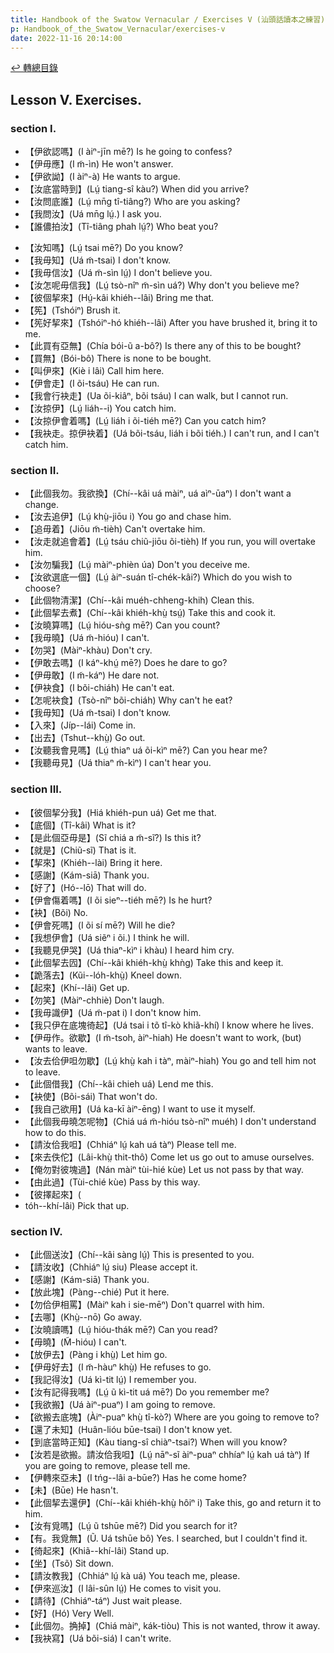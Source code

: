 ```yaml
---
title: Handbook of the Swatow Vernacular / Exercises V (汕頭話讀本之練習)
p: Handbook_of_the_Swatow_Vernacular/exercises-v
date: 2022-11-16 20:14:00
---
```


[↩️ 轉總目錄](/Handbook_of_the_Swatow_Vernacular)

## Lesson V. Exercises.

### section I.

* 【伊欲認嗎】(I àiⁿ-jīn mē?) Is he going to confess?
* 【伊毋應】(I m̃-ìn) He won't answer.
* 【伊欲詏】(I àiⁿ-à) He wants to argue.
* 【汝底當時到】(Lṳ́ tiang-sî kàu?) When did you arrive?
* 【汝問底誰】(Lṳ́ mn̄g tî-tiâng?) Who are you asking?
* 【我問汝】(Uá mn̄g lṳ́.) I ask you.
* 【誰儂拍汝】(Tî-tiâng phah lṳ́?) Who beat you?
<!--more-->
* 【汝知嗎】(Lṳ́ tsai mē?) Do you know?
* 【我毋知】(Uá m̃-tsai) I don't know.
* 【我毋信汝】(Uá m̃-sìn lṳ́) I don't believe you.
* 【汝怎呢毋信我】(Lṳ́ tsò-nîⁿ m̃-sìn uá?) Why don't you believe me?
* 【彼個挈來】(Hṳ́-kâi khiéh--lâi) Bring me that.
* 【筅】(Tshóiⁿ) Brush it.
* 【筅好挈來】(Tshóiⁿ-hó khiéh--lâi) After you have brushed it, bring it to me.
* 【此買有亞無】(Chía bói-ũ a-bô?) Is there any of this to be bought?
* 【買無】(Bói-bô) There is none to be bought.
* 【叫伊來】(Kiè i lâi) Call him here.
* 【伊會走】(I õi-tsáu) He can run.
* 【我會行袂走】(Ua õi-kiâⁿ, bõi tsáu) I can walk, but I cannot run.
* 【汝掠伊】(Lṳ́ liáh--i) You catch him.
* 【汝掠伊會着嗎】(Lṳ́ liáh i õi-tiéh mē?) Can you catch him?
* 【我袂走。掠伊袂着】(Uá bõi-tsáu, liáh i bõi tiéh.) I can't run, and I can't catch him.

### section II.

* 【此個我勿。我欲換】(Chí--kâi uá màiⁿ, uá aìⁿ-ūaⁿ) I don't want a change.
* 【汝去追伊】(Lṳ́ khṳ̀-jiōu i) You go and chase him.
* 【追毋着】(Jiōu m̃-tièh) Can't overtake him.
* 【汝走就追會着】(Lṳ́ tsáu chiũ-jiōu õi-tièh) If you run, you will overtake him.
* 【汝勿騙我】(Lṳ́ màiⁿ-phièn úa) Don't you deceive me.
* 【汝欲選底一個】(Lṳ́ àiⁿ-suán tî-chék-kâi?) Which do you wish to choose?
* 【此個物清潔】(Chí--kâi muéh-chheng-khih) Clean this.
* 【此個挈去煮】(Chí--kâi khiéh-khṳ̀ tsṳ́) Take this and cook it.
* 【汝曉算嗎】(Lṳ́ hióu-sǹg mē?) Can you count?
* 【我毋曉】(Uá m̃-hióu) I can't.
* 【勿哭】(Màiⁿ-khàu) Don't cry.
* 【伊敢去嗎】(I káⁿ-khṳ́ mē?) Does he dare to go?
* 【伊毋敢】(I m̃-káⁿ) He dare not.
* 【伊袂食】(I bõi-chiáh) He can't eat.
* 【怎呢袂食】(Tsò-nîⁿ bõi-chiáh) Why can't he eat?
* 【我毋知】(Uá m̃-tsai) I don't know.
* 【入來】(Jíp--lái) Come in.
* 【出去】(Tshut--khṳ̀) Go out.
* 【汝聽我會見嗎】(Lṳ́ thiaⁿ uá õi-kìⁿ mē?) Can you hear me?
* 【我聽毋見】(Uá thiaⁿ m̃-kìⁿ) I can't hear you.

### section III.

* 【彼個挈分我】(Hiá khiéh-pun uá) Get me that.
* 【底個】(Tî-kâi) What is it?
* 【是此個亞毋是】(Sĩ chiá a m̃-sĩ?) Is this it?
* 【就是】(Chiũ-sĩ) That is it.
* 【挈來】(Khiéh--lài) Bring it here.
* 【感謝】(Kám-siā) Thank you.
* 【好了】(Hó--lō) That will do.
* 【伊會傷着嗎】(I õi sieⁿ--tiéh mē?) Is he hurt?
* 【袂】(Bõi) No.
* 【伊會死嗎】(I õi sí mē?) Will he die?
* 【我想伊會】(Uá siẽⁿ i õi.) I think he will.
* 【我聽見伊哭】(Uá thiaⁿ-kìⁿ i khàu) I heard him cry.
* 【此個挈去囥】(Chí--kâi khiéh-khṳ̀ khǹg) Take this and keep it.
* 【跪落去】(Kũi--lóh-khṳ̀) Kneel down.
* 【起來】(Khí--lâi) Get up.
* 【勿笑】(Màiⁿ-chhiè) Don't laugh.
* 【我毋識伊】(Uá m̃-pat i) I don't know him.
* 【我只伊在底塊徛起】(Uá tsai i tõ tî-kò khiã-khí) I know where he lives.
* 【伊毋作。欲歇】(I m̃-tsoh, àiⁿ-hiah) He doesn't want to work, (but) wants to leave.
* 【汝去佮伊呾勿歇】(Lṳ́ khṳ̀ kah i tàⁿ, màiⁿ-hiah) You go and tell him not to leave.
* 【此個借我】(Chí--kâi chieh uá) Lend me this.
* 【袂使】(Bõi-sái) That won't do.
* 【我自己欲用】(Uá ka-kī àiⁿ-ēng) I want to use it myself.
* 【此個我毋曉怎呢物】(Chiá uá m̃-hióu tsò-nîⁿ muéh) I don't understand how to do this.
* 【請汝佮我呾】(Chhiáⁿ lṳ́ kah uá tàⁿ) Please tell me.
* 【來去佚佗】(Lâi-khṳ̀ thit-thô) Come let us go out to amuse ourselves.
* 【俺勿對彼塊過】(Nán màiⁿ tùi-hié kùe) Let us not pass by that way.
* 【由此過】(Tùi-chié kùe) Pass by this way.
* 【彼擇起來】(
* tóh--khí-lâi) Pick that up.

### section IV.

* 【此個送汝】(Chí--kâi sàng lṳ́) This is presented to you.
* 【請汝收】(Chhiáⁿ lṳ́ siu) Please accept it.
* 【感謝】(Kám-siā) Thank you.
* 【放此塊】(Pàng--chié) Put it here.
* 【勿佮伊相罵】(Màiⁿ kah i sie-mēⁿ) Don't quarrel with him.
* 【去哪】(Khṳ̀--nō) Go away.
* 【汝曉讀嗎】(Lṳ́ hióu-thák mē?) Can you read?
* 【毋曉】(M̃-hióu) I can't.
* 【放伊去】(Pàng i khṳ̀) Let him go.
* 【伊毋好去】(I m̃-hàuⁿ khṳ̀) He refuses to go.
* 【我記得汝】(Uá kì-tit lṳ́) I remember you.
* 【汝有記得我嗎】(Lṳ́ ũ kì-tit uá mē?) Do you remember me?
* 【我欲搬】(Uá àiⁿ-puaⁿ) I am going to remove.
* 【欲搬去底塊】(Àiⁿ-puaⁿ khṳ̀ tî-kò?) Where are you going to remove to?
* 【還了未知】(Huân-lióu būe-tsai) I don't know yet.
* 【到底當時正知】(Kàu tiang-sî chiàⁿ-tsai?) When will you know?
* 【汝若是欲搬。請汝佮我呾】(Lṳ́ nāⁿ-sĩ àiⁿ-puaⁿ chhíaⁿ lṳ́ kah uá tàⁿ) If you are going to remove, please tell me.
* 【伊轉來亞未】(I tńg--lâi a-būe?) Has he come home?
* 【未】(Būe) He hasn't.
* 【此個挈去還伊】(Chí--kâi khiéh-khṳ̀ hôiⁿ i) Take this, go and return it to him.
* 【汝有覓嗎】(Lṳ́ ũ tshūe mē?) Did you search for it?
* 【有。我覓無】(Ũ. Uá tshūe bô) Yes. I searched, but I couldn't find it.
* 【徛起來】(Khiã--khí-lâi) Stand up.
* 【坐】(Tsõ) Sit down.
* 【請汝教我】(Chhiáⁿ lṳ́ kà uá) You teach me, please.
* 【伊來巡汝】(I lâi-sûn lṳ́) He comes to visit you.
* 【請待】(Chhiáⁿ-táⁿ) Just wait please.
* 【好】(Hó) Very Well.
* 【此個勿。捔掉】(Chiá màiⁿ, kák-tiòu) This is not wanted, throw it away.
* 【我袂寫】(Uá bõi-siá) I can't write.
